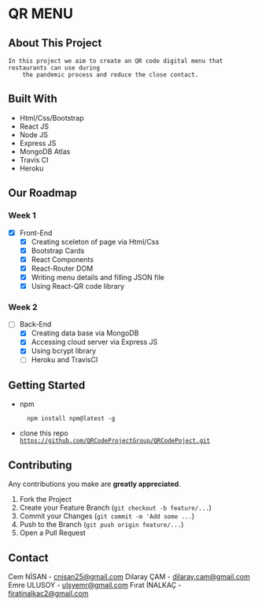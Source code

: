 # QR MENU
## About This Project

	In this project we aim to create an QR code digital menu that restaurants can use during
        the pandemic process and reduce the close contact.
    

## Built With

* Html/Css/Bootstrap
* React JS
* Node JS
* Express JS
* MongoDB Atlas
* Travis CI
* Heroku

## Our Roadmap

### Week 1

- [X] Front-End
    - [x] Creating sceleton of page via Html/Css
    - [x] Bootstrap Cards
    - [x] React Components
    - [x] React-Router DOM
    - [x] Writing menu details and filling JSON file
    - [x] Using React-QR code library
### Week 2
- [ ] Back-End 
    - [x] Creating data base via MongoDB
    - [x] Accessing cloud server via Express JS 
    - [x] Using bcrypt library
    - [ ] Heroku and TravisCI

## Getting Started
* npm

		npm install npm@latest -g
* clone this repo [`https://github.com/QRCodeProjectGroup/QRCodePoject.git`]()

## Contributing

Any contributions you make are **greatly appreciated**.

1. Fork the Project
2. Create your Feature Branch (`git checkout -b feature/...`)
3. Commit your Changes (`git commit -m 'Add some ...`)
4. Push to the Branch (`git push origin feature/...`)
5. Open a Pull Request

## Contact

Cem NİSAN - [cnisan25@gmail.com]()
Dilaray ÇAM - [dilaray.cam@gmail.com]()
Emre ULUSOY - [ulsyemr@gmail.com]()
Fırat İNALKAÇ - [firatinalkac2@gmail.com]()
